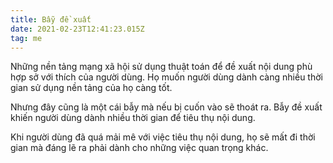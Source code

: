 ```yaml
---
title: Bẫy đề xuất
date: 2021-02-23T12:41:23.015Z
tag: me
---
```

Những nền tảng mạng xã hội sử dụng thuật toán để đề xuất nội dung phù hợp sở với thích của người dùng. Họ muốn người dùng dành càng nhiều thời gian sử dụng nền tảng của họ càng tốt.

Nhưng đây cũng là một cái bẫy mà nếu bị cuốn vào sẽ thoát ra. Bẫy đề xuất khiến người dùng dành nhiều thời gian để tiêu thụ nội dung. 

Khi người dùng đã quá mải mê với việc tiêu thụ nội dung, họ sẽ mất đi thời gian mà đáng lẽ ra phải dành cho những việc quan trọng khác.